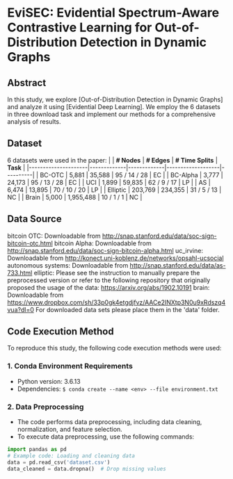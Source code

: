 # EviSEC: Evidential Spectrum-Aware Contrastive Learning for Out-of-Distribution Detection in Dynamic Graphs

## Abstract
In this study, we explore [Out-of-Distribution Detection in Dynamic Graphs] and analyze it using [Evidential Deep Learning]. We employ the 6 datasets in three download task and implement our methods for a comprehensive analysis of results.

## Dataset
6 datasets were used in the paper:
|                     | **# Nodes** | **# Edges** | **# Time Splits** | **Task** |
|---------------------|-------------|-------------|-------------------|----------|
| BC-OTC              | 5,881       | 35,588      | 95 / 14 / 28       | EC       |
| BC-Alpha            | 3,777       | 24,173      | 95 / 13 / 28       | EC       |
| UCI                 | 1,899       | 59,835      | 62 / 9 / 17        | LP       | 
| AS                  | 6,474       | 13,895      | 70 / 10 / 20       | LP       | 
| Elliptic            | 203,769     | 234,355     | 31 / 5 / 13        | NC       | 
| Brain               | 5,000       | 1,955,488   | 10 / 1 / 1         | NC       | 

## Data Source
bitcoin OTC: Downloadable from http://snap.stanford.edu/data/soc-sign-bitcoin-otc.html
bitcoin Alpha: Downloadable from http://snap.stanford.edu/data/soc-sign-bitcoin-alpha.html
uc_irvine: Downloadable from http://konect.uni-koblenz.de/networks/opsahl-ucsocial
autonomous systems: Downloadable from http://snap.stanford.edu/data/as-733.html
elliptic: Please see the instruction to manually prepare the preprocessed version or refer to the following repository that originally proposed the usage of the data: https://arxiv.org/abs/1902.10191
brain: Downloadable from https://www.dropbox.com/sh/33p0gk4etgdjfvz/AACe2INXtp3N0u9xRdszq4vua?dl=0
For downloaded data sets please place them in the 'data' folder.

## Code Execution Method

To reproduce this study, the following code execution methods were used:

### 1. Conda Environment Requirements
- Python version: 3.6.13
- Dependencies:
  ```$ conda create --name <env> --file environment.txt```


### 2. Data Preprocessing
- The code performs data preprocessing, including data cleaning, normalization, and feature selection.
- To execute data preprocessing, use the following commands:

```python
import pandas as pd
# Example code: Loading and cleaning data
data = pd.read_csv('dataset.csv')
data_cleaned = data.dropna()  # Drop missing values
